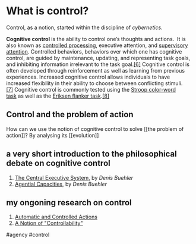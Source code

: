 # What is control?

Control, as a notion, started within the discipline of *cybernetics*.

**Cognitive control** is the ability to control one’s thoughts and actions.  It is also known as [controlled processing](https://en.wikipedia.org/wiki/Automatic_and_controlled_processes "Automatic and controlled processes"), executive attention, and [supervisory attention](https://en.wikipedia.org/wiki/Supervisory_attentional_system "Supervisory attentional system"). Controlled behaviors, behaviors over which one has cognitive control, are guided by maintenance, updating, and representing task goals, and inhibiting information irrelevant to the task goal.[[6]](https://en.wikipedia.org/wiki/Control_(psychology)#cite_note-6) Cognitive control is often developed through reinforcement as well as learning from previous experiences. Increased cognitive control allows individuals to have increased flexibility in their ability to choose between conflicting stimuli.[[7]](https://en.wikipedia.org/wiki/Control_(psychology)#cite_note-7) Cognitive control is commonly tested using the [Stroop color-word task](https://en.wikipedia.org/wiki/Stroop_effect "Stroop effect") as well as the [Eriksen flanker task](https://en.wikipedia.org/wiki/Eriksen_flanker_task "Eriksen flanker task").[[8]](https://en.wikipedia.org/wiki/Control_(psychology)#cite_note-8)

## Control and the problem of action
How can we use the notion of cognitive control to solve [[the problem of action]]? By analysing its [[evolution]]

## a very short introduction to the philosophical debate on cognitive control
1. [The Central Executive System](https://link.springer.com/article/10.1007/s11229-017-1589-3), by *Denis Buehler*
2. [Agential Capacities](https://link.springer.com/article/10.1007/s11098-021-01649-6), by *Denis Buehler*

## my ongoning research on control
1. [Automatic and Controlled Actions](https://docs.google.com/presentation/d/1Epg-31TrWjkLAwj50yXmOmePJu537nEau8YjHTYReAE/edit#slide=id.p)
2. [A Notion of "Controllability"](https://docs.google.com/presentation/d/11KFbH9xHZV1d3Jf4_LxECLgpZ9R3XwaiAMS6iOv93Ro/edit#slide=id.g11e1aa1e9b2_0_30)


#agency #control